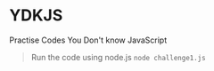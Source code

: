 # YDKJS
Practise Codes You Don't know JavaScript

> Run the code using node.js 
 ```node challenge1.js```
